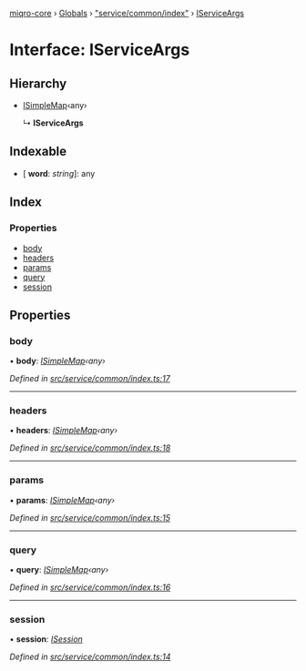 [miqro-core](../README.md) › [Globals](../globals.md) › ["service/common/index"](../modules/_service_common_index_.md) › [IServiceArgs](_service_common_index_.iserviceargs.md)

# Interface: IServiceArgs

## Hierarchy

* [ISimpleMap](_index_.isimplemap.md)‹any›

  ↳ **IServiceArgs**

## Indexable

* \[ **word**: *string*\]: any

## Index

### Properties

* [body](_service_common_index_.iserviceargs.md#body)
* [headers](_service_common_index_.iserviceargs.md#headers)
* [params](_service_common_index_.iserviceargs.md#params)
* [query](_service_common_index_.iserviceargs.md#query)
* [session](_service_common_index_.iserviceargs.md#session)

## Properties

###  body

• **body**: *[ISimpleMap](_index_.isimplemap.md)‹any›*

*Defined in [src/service/common/index.ts:17](https://github.com/claukers/miqro-core/blob/d98b47c/src/service/common/index.ts#L17)*

___

###  headers

• **headers**: *[ISimpleMap](_index_.isimplemap.md)‹any›*

*Defined in [src/service/common/index.ts:18](https://github.com/claukers/miqro-core/blob/d98b47c/src/service/common/index.ts#L18)*

___

###  params

• **params**: *[ISimpleMap](_index_.isimplemap.md)‹any›*

*Defined in [src/service/common/index.ts:15](https://github.com/claukers/miqro-core/blob/d98b47c/src/service/common/index.ts#L15)*

___

###  query

• **query**: *[ISimpleMap](_index_.isimplemap.md)‹any›*

*Defined in [src/service/common/index.ts:16](https://github.com/claukers/miqro-core/blob/d98b47c/src/service/common/index.ts#L16)*

___

###  session

• **session**: *[ISession](_index_.isession.md)*

*Defined in [src/service/common/index.ts:14](https://github.com/claukers/miqro-core/blob/d98b47c/src/service/common/index.ts#L14)*
